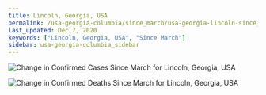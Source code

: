```yaml
---
title: Lincoln, Georgia, USA
permalink: /usa-georgia-columbia/since_march/usa-georgia-lincoln-since_march.html
last_updated: Dec 7, 2020
keywords: ["Lincoln, Georgia, USA", "Since March"]
sidebar: usa-georgia-columbia_sidebar
---
```


![Change in Confirmed Cases Since March for Lincoln, Georgia, USA](/covid_tracker/images/graphs/usa-georgia-lincoln-delta_confirmed-since_march_graph.png)

![Change in Confirmed Deaths Since March for Lincoln, Georgia, USA](/covid_tracker/images/graphs/usa-georgia-lincoln-delta_deaths-since_march_graph.png)
